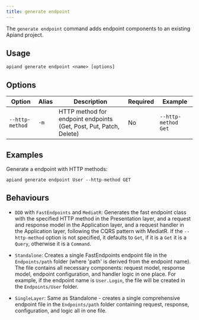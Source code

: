 ```yaml
---
title: generate endpoint
---
```


The `generate endpoint` command adds endpoint components to an existing Apiand project.

## Usage

```
apiand generate endpoint <name> [options]
```

## Options

| Option          | Alias | Description                                                        | Required | Example             |
|-----------------|-------|--------------------------------------------------------------------|----------|---------------------|
| `--http-method` | `-m`  | HTTP method for endpoint endpoints (Get, Post, Put, Patch, Delete) | No       | `--http-method Get` |

## Examples

Generate a endpoint with HTTP methods:
```
apiand generate endpoint User --http-method GET
```

## Behaviours

- `DDD` with `FastEndpoints` and `MediatR`: Generates the fast endpoint class with the specified HTTP method in the Presentation layer, and a request and response model in the Application layer, and a request handler in the Application layer, following the CQRS pattern with MediatR. If the `--http-method` option is not specified, it defaults to `Get`, if it is a `Get` it is a `Query`, otherwise it is a `Command`.

- `Standalone`: Creates a single FastEndpoints endpoint file in the `Endpoints/path` folder (where 'path' is derived from the endpoint name). The file contains all necessary components: request model, response model, endpoint configuration, and handler logic in one place. For example, if the endpoint name is `User.Login`, the file will be created in the `Endpoints/User` folder.

- `SingleLayer`: Same as Standalone - creates a single comprehensive endpoint file in the `Endpoints/path` folder containing request, response, configuration, and logic all in one file.
